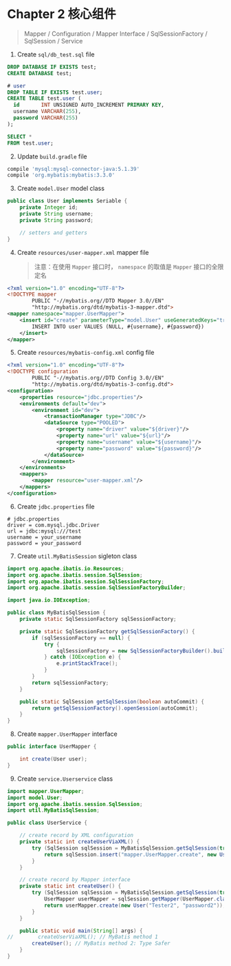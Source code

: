# Chapter 2 核心组件

> Mapper / Configuration / Mapper Interface / SqlSessionFactory / SqlSession / Service

1. Create `sql/db_test.sql` file

  ```sql
  DROP DATABASE IF EXISTS test;
  CREATE DATABASE test;

  # user
  DROP TABLE IF EXISTS test.user;
  CREATE TABLE test.user (
    id       INT UNSIGNED AUTO_INCREMENT PRIMARY KEY,
    username VARCHAR(255),
    password VARCHAR(255)
  );

  SELECT *
  FROM test.user;
  ```
    
2. Update `build.gradle` file

  ```gradle
  compile 'mysql:mysql-connector-java:5.1.39'
  compile 'org.mybatis:mybatis:3.3.0'
  ```
    
3. Create `model.User` model class

  ```java
  public class User implements Seriable {
      private Integer id;
      private String username;
      private String password;

      // setters and getters
  }
  ```

4. Create `resources/user-mapper.xml` mapper file

    > 注意：在使用 `Mapper` 接口时， `namespace` 的取值是 `Mapper` 接口的全限定名

  ```xml
  <?xml version="1.0" encoding="UTF-8"?>
  <!DOCTYPE mapper
          PUBLIC "-//mybatis.org//DTD Mapper 3.0//EN"
          "http://mybatis.org/dtd/mybatis-3-mapper.dtd">
  <mapper namespace="mapper.UserMapper">
      <insert id="create" parameterType="model.User" useGeneratedKeys="true" keyProperty="id">
          INSERT INTO user VALUES (NULL, #{username}, #{password})
      </insert>
  </mapper>
  ```
    
5. Create `resources/mybatis-config.xml` config file

  ```xml
  <?xml version="1.0" encoding="UTF-8"?>
  <!DOCTYPE configuration
          PUBLIC "-//mybatis.org//DTD Config 3.0//EN"
          "http://mybatis.org/dtd/mybatis-3-config.dtd">
  <configuration>
      <properties resource="jdbc.properties"/>
      <environments default="dev">
          <environment id="dev">
              <transactionManager type="JDBC"/>
              <dataSource type="POOLED">
                  <property name="driver" value="${driver}"/>
                  <property name="url" value="${url}"/>
                  <property name="username" value="${username}"/>
                  <property name="password" value="${password}"/>
              </dataSource>
          </environment>
      </environments>
      <mappers>
          <mapper resource="user-mapper.xml"/>
      </mappers>
  </configuration>
  ```

6. Create `jdbc.properties` file

  ```properties
  # jdbc.properties
  driver = com.mysql.jdbc.Driver
  url = jdbc:mysql:///test
  username = your_username
  password = your_password
  ```
    
7. Create `util.MyBatisSession` sigleton class             

  ```java
  import org.apache.ibatis.io.Resources;
  import org.apache.ibatis.session.SqlSession;
  import org.apache.ibatis.session.SqlSessionFactory;
  import org.apache.ibatis.session.SqlSessionFactoryBuilder;

  import java.io.IOException;
  
  public class MyBatisSqlSession { 
      private static SqlSessionFactory sqlSessionFactory;

      private static SqlSessionFactory getSqlSessionFactory() { 
          if (sqlSessionFactory == null) {
              try { 
                  sqlSessionFactory = new SqlSessionFactoryBuilder().build(Resources.getResourceAsStream("mybatis-config.xml"));
              } catch (IOException e) {
                  e.printStackTrace();
              } 
          } 
          return sqlSessionFactory;
      } 

      public static SqlSession getSqlSession(boolean autoCommit) {
          return getSqlSessionFactory().openSession(autoCommit);
      } 
  } 
  ```
    
8. Create `mapper.UserMapper` interface

  ```java
  public interface UserMapper { 

      int create(User user);
  }  
  ```
    
9. Create `service.Userservice` class

  ```java
  import mapper.UserMapper;
  import model.User;
  import org.apache.ibatis.session.SqlSession;
  import util.MyBatisSqlSession;

  public class UserService {

      // create record by XML configuration
      private static int createUserViaXML() {
          try (SqlSession sqlSession = MyBatisSqlSession.getSqlSession(true)) {
              return sqlSession.insert("mapper.UserMapper.create", new User("Tester1", "password1"));
          }
      }

      // create record by Mapper interface
      private static int createUser() {
          try (SqlSession sqlSession = MyBatisSqlSession.getSqlSession(true)) {
              UserMapper userMapper = sqlSession.getMapper(UserMapper.class);
              return userMapper.create(new User("Tester2", "password2"));
          }
      }

      public static void main(String[] args) {
  //        createUserViaXML(); // MyBatis method 1
          createUser(); // MyBatis method 2: Type Safer
      }
  }
  ```    